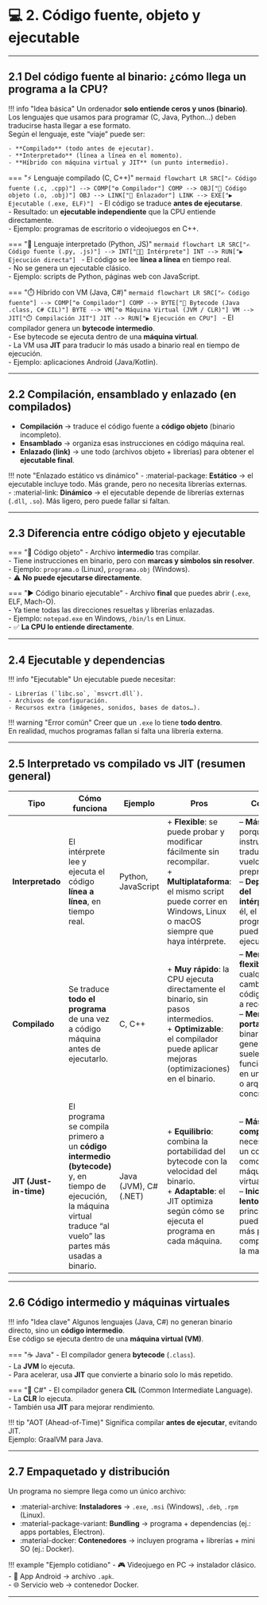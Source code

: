 <a id="codigo"></a>

# 💻 2. Código fuente, objeto y ejecutable

---

## 2.1 Del código fuente al binario: ¿cómo llega un programa a la CPU?

!!! info "Idea básica"
    Un ordenador **solo entiende ceros y unos (binario)**.  
    Los lenguajes que usamos para programar (C, Java, Python…) deben traducirse hasta llegar a ese formato.  
    Según el lenguaje, este “viaje” puede ser:  

    - **Compilado** (todo antes de ejecutar).  
    - **Interpretado** (línea a línea en el momento).  
    - **Híbrido con máquina virtual y JIT** (un punto intermedio).  

<div class="tabs-colored" markdown>

=== "⚡ Lenguaje compilado (C, C++)"
    ```mermaid
    flowchart LR
    SRC["✍️ Código fuente (.c, .cpp)"] --> COMP["⚙️ Compilador"]
    COMP --> OBJ["📄 Código objeto (.o, .obj)"]
    OBJ --> LINK["🔗 Enlazador"]
    LINK --> EXE["▶️ Ejecutable (.exe, ELF)"]
    ```
    - El código se traduce **antes de ejecutarse**.  
    - Resultado: un **ejecutable independiente** que la CPU entiende directamente.  
    - Ejemplo: programas de escritorio o videojuegos en C++.

=== "📝 Lenguaje interpretado (Python, JS)"
    ```mermaid
    flowchart LR
    SRC["✍️ Código fuente (.py, .js)"] --> INT["👩‍💻 Intérprete"]
    INT --> RUN["▶️ Ejecución directa"]
    ```
    - El código se lee **línea a línea** en tiempo real.  
    - No se genera un ejecutable clásico.  
    - Ejemplo: scripts de Python, páginas web con JavaScript.

=== "⏱️ Híbrido con VM (Java, C#)"
    ```mermaid
    flowchart LR
    SRC["✍️ Código fuente"] --> COMP["⚙️ Compilador"]
    COMP --> BYTE["📄 Bytecode (Java .class, C# CIL)"]
    BYTE --> VM["⚙️ Máquina Virtual (JVM / CLR)"]
    VM --> JIT["⏱️ Compilación JIT"]
    JIT --> RUN["▶️ Ejecución en CPU"]
    ```
    - El compilador genera un **bytecode intermedio**.  
    - Ese bytecode se ejecuta dentro de una **máquina virtual**.  
    - La VM usa **JIT** para traducir lo más usado a binario real en tiempo de ejecución.  
    - Ejemplo: aplicaciones Android (Java/Kotlin).

</div>

---

## 2.2 Compilación, ensamblado y enlazado (en compilados)

- **Compilación** → traduce el código fuente a **código objeto** (binario incompleto).  
- **Ensamblado** → organiza esas instrucciones en código máquina real.  
- **Enlazado (link)** → une todo (archivos objeto + librerías) para obtener el **ejecutable final**.

!!! note "Enlazado estático vs dinámico"
    - :material-package: **Estático** → el ejecutable incluye todo. Más grande, pero no necesita librerías externas.  
    - :material-link: **Dinámico** → el ejecutable depende de librerías externas (`.dll`, `.so`). Más ligero, pero puede fallar si faltan.  

---

## 2.3 Diferencia entre **código objeto** y **ejecutable**

<div class="tabs-colored" markdown>

=== "📄 Código objeto"
    - Archivo **intermedio** tras compilar.  
    - Tiene instrucciones en binario, pero con **marcas y símbolos sin resolver**.  
    - Ejemplo: `programa.o` (Linux), `programa.obj` (Windows).  
    - ⚠️ **No puede ejecutarse directamente**.

=== "▶️ Código binario ejecutable"
    - Archivo **final** que puedes abrir (`.exe`, ELF, Mach-O).  
    - Ya tiene todas las direcciones resueltas y librerías enlazadas.  
    - Ejemplo: `notepad.exe` en Windows, `/bin/ls` en Linux.  
    - ✅ **La CPU lo entiende directamente**.

</div>

---

## 2.4 Ejecutable y dependencias

!!! info "Ejecutable"
    Un ejecutable puede necesitar: 
     
    - Librerías (`libc.so`, `msvcrt.dll`).  
    - Archivos de configuración.  
    - Recursos extra (imágenes, sonidos, bases de datos…).  

!!! warning "Error común"
    Creer que un `.exe` lo tiene **todo dentro**.  
    En realidad, muchos programas fallan si falta una librería externa.

---

## 2.5 Interpretado vs compilado vs JIT (resumen general)

| Tipo | Cómo funciona | Ejemplo | Pros | Contras |
|------|---------------|---------|------|---------|
| **Interpretado** | El intérprete lee y ejecuta el código **línea a línea**, en tiempo real. | Python, JavaScript | + **Flexible**: se puede probar y modificar fácilmente sin recompilar. <br> + **Multiplataforma**: el mismo script puede correr en Windows, Linux o macOS siempre que haya intérprete. | – **Más lento**: porque cada instrucción se traduce al vuelo, no está preprocesada. <br> – **Depende del intérprete**: sin él, el programa no puede ejecutarse. |
| **Compilado** | Se traduce **todo el programa** de una vez a código máquina antes de ejecutarlo. | C, C++ | + **Muy rápido**: la CPU ejecuta directamente el binario, sin pasos intermedios. <br> + **Optimizable**: el compilador puede aplicar mejoras (optimizaciones) en el binario. | – **Menos flexible**: cualquier cambio en el código obliga a recompilar. <br> – **Menos portable**: el binario generado suele funcionar solo en un sistema o arquitectura concreta. |
| **JIT (Just-in-time)** | El programa se compila primero a un **código intermedio (bytecode)** y, en tiempo de ejecución, la máquina virtual traduce “al vuelo” las partes más usadas a binario. | Java (JVM), C# (.NET) | + **Equilibrio**: combina la portabilidad del bytecode con la velocidad del binario. <br> + **Adaptable**: el JIT optimiza según cómo se ejecuta el programa en cada máquina. | – **Más complejo**: necesita tanto un compilador como una máquina virtual. <br> – **Inicio más lento**: al principio puede tardar más porque compila sobre la marcha. |


---

## 2.6 Código intermedio y máquinas virtuales

!!! info "Idea clave"
    Algunos lenguajes (Java, C#) no generan binario directo, sino un **código intermedio**.  
    Ese código se ejecuta dentro de una **máquina virtual (VM)**.

<div class="tabs-colored" markdown>

=== "☕ Java"
    - El compilador genera **bytecode** (`.class`).  
    - La **JVM** lo ejecuta.  
    - Para acelerar, usa **JIT** que convierte a binario solo lo más repetido.

=== "🔷 C#"
    - El compilador genera **CIL** (Common Intermediate Language).  
    - La **CLR** lo ejecuta.  
    - También usa **JIT** para mejorar rendimiento.

</div>

!!! tip "AOT (Ahead-of-Time)"
    Significa compilar **antes de ejecutar**, evitando JIT.  
    Ejemplo: GraalVM para Java.  

---

## 2.7 Empaquetado y distribución

Un programa no siempre llega como un único archivo:

- :material-archive: **Instaladores** → `.exe`, `.msi` (Windows), `.deb`, `.rpm` (Linux).  
- :material-package-variant: **Bundling** → programa + dependencias (ej.: apps portables, Electron).  
- :material-docker: **Contenedores** → incluyen programa + librerías + mini SO (ej.: Docker).  

!!! example "Ejemplo cotidiano"
    - 🎮 Videojuego en PC → instalador clásico.  
    - 📱 App Android → archivo `.apk`.  
    - 🌐 Servicio web → contenedor Docker.

---

